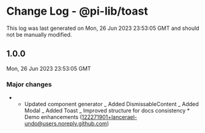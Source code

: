# Change Log - @pi-lib/toast

This log was last generated on Mon, 26 Jun 2023 23:53:05 GMT and should not be manually modified.

<!-- Start content -->

## 1.0.0

Mon, 26 Jun 2023 23:53:05 GMT

### Major changes

- - Updated component generator _ Added DismissableContent _ Added Modal _ Added Toast _ Improved structure for docs consistency \* Demo enhancements (122271901+lancerael-undo@users.noreply.github.com)
